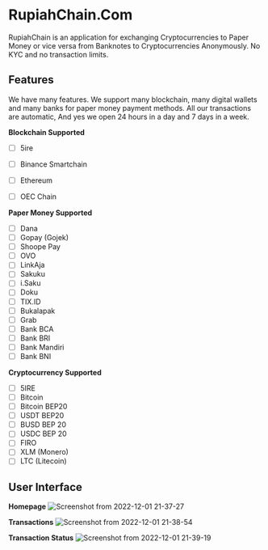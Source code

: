 # RupiahChain.Com

RupiahChain is an application for exchanging Cryptocurrencies to Paper Money or vice versa from Banknotes to Cryptocurrencies Anonymously. No KYC and no transaction limits.

## Features
We have many features. We support many blockchain, many digital wallets and many banks for paper money payment methods. All our transactions are automatic, And yes we open 24 hours in a day and 7 days in a week.

**Blockchain Supported**
- [ ] 5ire
- [ ] Binance Smartchain
- [ ] Ethereum
- [ ] OEC Chain


**Paper Money Supported**
- [ ] Dana 
- [ ] Gopay (Gojek)
- [ ] Shoope Pay
- [ ] OVO
- [ ] LinkAja
- [ ] Sakuku
- [ ] i.Saku
- [ ] Doku
- [ ] TIX.ID
- [ ] Bukalapak
- [ ] Grab
- [ ] Bank BCA
- [ ] Bank BRI
- [ ] Bank Mandiri
- [ ] Bank BNI

**Cryptocurrency Supported**
- [ ] 5IRE
- [ ] Bitcoin
- [ ] Bitcoin BEP20
- [ ] USDT BEP20
- [ ] BUSD BEP 20
- [ ] USDC BEP 20
- [ ] FIRO
- [ ] XLM (Monero)
- [ ] LTC (Litecoin)

## User Interface
**Homepage**
![Screenshot from 2022-12-01 21-37-27](https://user-images.githubusercontent.com/12779618/205080478-622f5bd5-8894-4b9b-b25c-c4742b2f2b2c.png)

**Transactions**
![Screenshot from 2022-12-01 21-38-54](https://user-images.githubusercontent.com/12779618/205080826-650bd4bc-a5f6-4367-aacc-1851034c0c36.png)

**Transaction Status**
![Screenshot from 2022-12-01 21-39-19](https://user-images.githubusercontent.com/12779618/205080940-36f16ca3-fdb2-418a-8dab-7b31524d503d.png)
